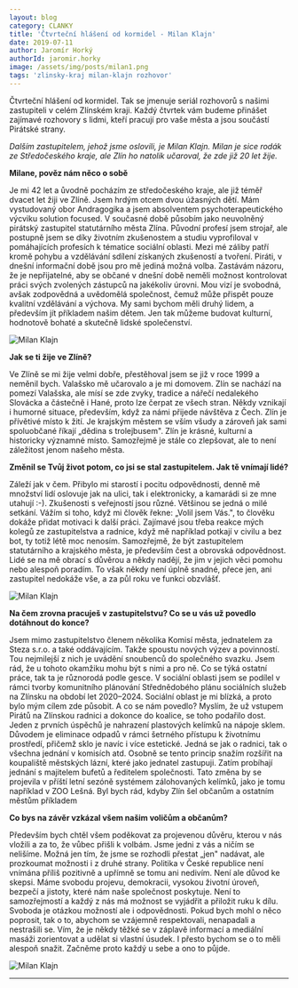 ```yaml
---
layout: blog
category: CLANKY
title: 'Čtvrteční hlášení od kormidel - Milan Klajn'
date: 2019-07-11
author: Jaromír Horký
authorId: jaromir.horky
image: /assets/img/posts/milan1.png   
tags: 'zlinsky-kraj milan-klajn rozhovor'
---
```

Čtvrteční hlášení od kormidel. Tak se jmenuje seriál rozhovorů s našimi zastupiteli v celém Zlínském kraji. Každý čtvrtek vám budeme přinášet zajímavé rozhovory s lidmi, kteří pracují pro vaše města a jsou součástí Pirátské strany.

*Dalším zastupitelem, jehož jsme oslovili, je Milan Klajn. Milan je sice rodák ze Středočeského kraje, ale Zlín ho natolik učaroval, že zde již 20 let žije.* 

**Milane, pověz nám něco o sobě**

Je mi 42 let a ůvodně pocházím ze středočeského kraje, ale již téměř dvacet let žiji ve Zlíně. Jsem hrdým otcem dvou úžasných dětí. Mám vystudovaný obor Andragogika a jsem absolventem psychoterapeutického výcviku solution focused. V současné době působím jako neuvolněný pirátský zastupitel statutárního města Zlína. Původní profesí jsem strojař, ale postupně jsem se díky životním zkušenostem a studiu vyprofiloval v pomáhajících profesích k tématice sociální oblasti.  Mezi mé záliby patří kromě pohybu a vzdělávání sdílení získaných zkušeností a tvoření. Piráti, v dnešní informační době jsou pro mě jediná možná volba. Zastávám názoru, že je nepřijatelné, aby se občané v dnešní době neměli možnost kontrolovat práci svých zvolených zástupců na jakékoliv úrovni. Mou vizí je svobodná, avšak zodpovědná a uvědomělá společnost, čemuž může přispět pouze kvalitní vzdělávání a výchova. My sami bychom měli druhý lidem, a především jít příkladem našim dětem. Jen tak můžeme budovat kulturní, hodnotově bohaté a skutečně lidské společenství. 

![Milan Klajn](https://zlinsky.pirati.cz/assets/img/posts/milan2.JPG)

**Jak se ti žije ve Zlíně?**

Ve Zlíně se mi žije velmi dobře, přestěhoval jsem se již v roce 1999 a neměnil bych. Valašsko mě učarovalo a je mi domovem. Zlín se nachází na pomezí Valašska, ale mísí se zde zvyky, tradice a nářečí nedalekého Slovácka a částečně i Hané, proto lze čerpat ze všech stran. Někdy vznikají i humorné situace, především, když za námi přijede návštěva z Čech. Zlín je přívětivé místo k žití. Je krajským městem se vším všudy a zároveň jak sami spoluobčané říkají „dědina s trolejbusem". Zlín je krásné, kulturní a historicky významné místo. Samozřejmě je stále co zlepšovat, ale to není záležitost jenom našeho města.

**Změnil se Tvůj život potom, co jsi se stal zastupitelem. Jak tě vnímají lidé?**

Záleží jak v čem. Přibylo mi starostí i pocitu odpovědnosti, denně mě množství lidí oslovuje jak na ulici, tak i elektronicky, a kamarádi si ze mne utahují :-). Zkušenosti s veřejností jsou různé. Většinou se jedná o milé setkání. Vážím si toho, když mi člověk řekne: „Volil jsem Vás.", to člověku dokáže přidat motivaci k další práci. Zajímavé jsou třeba reakce mých kolegů ze zastupitelstva a radnice, když mě například potkají v civilu a bez bot, ty totiž létě moc nenosím. Samozřejmě, že být zastupitelem statutárního a krajského města, je především čest a obrovská odpovědnost. Lidé se na mě obrací s důvěrou a někdy nadějí, že jim v jejich věci pomohu nebo alespoň poradím. To však někdy není úplně snadné, přece jen, ani zastupitel nedokáže vše, a za půl roku ve funkci obzvlášť.

![Milan Klajn](https://zlinsky.pirati.cz/assets/img/posts/milan3.jpg)

**Na čem zrovna pracuješ v zastupitelstvu? Co se u vás už povedlo dotáhnout do konce?**

Jsem mimo zastupitelstvo členem několika Komisí města, jednatelem za Steza s.r.o. a také oddávajícím. Takže spoustu nových výzev a povinností. Tou nejmilejší z nich je uvádění snoubenců do společného svazku. Jsem rád, že u tohoto okamžiku mohu být s nimi a pro ně. Co se týká ostatní práce, tak ta je různorodá podle gesce. V sociální oblasti jsem se podílel v rámci tvorby komunitního plánování Střednědobého plánu sociálních služeb na Zlínsku na období let 2020–2024. Sociální oblast je mi blízká, a proto bylo mým cílem zde působit. A co se nám povedlo? Myslím, že už vstupem Pirátů na Zlínskou radnici a dokonce do koalice, se toho podařilo dost. Jeden z prvních úspěchů je nahrazení plastových kelímků na nápoje sklem. Důvodem je eliminace odpadů v rámci šetrného přístupu k životnímu prostředí, přičemž sklo je navíc i více estetické. Jedná se jak o radnici, tak o všechna jednání v komisích atd. Osobně se tento princip snažím rozšířit na koupaliště městských lázní, které jako jednatel zastupuji. Zatím probíhají jednání s majitelem bufetů a ředitelem společnosti. Tato změna by se projevila v příští letní sezóně systémem zálohovaných kelímků, jako je tomu například v ZOO Lešná. Byl bych rád, kdyby Zlín šel občanům a ostatním městům příkladem

**Co bys na závěr vzkázal všem našim voličům a občanům?**

Především bych chtěl všem poděkovat za projevenou důvěru, kterou v nás vložili a za to, že vůbec přišli k volbám. Jsme jedni z vás a ničím se nelišíme. Možná jen tím, že jsme se rozhodli přestat „jen" nadávat, ale prozkoumat možnosti i z druhé strany. Politika v České republice není vnímána příliš pozitivně a upřímně se tomu ani nedivím. Není ale důvod ke skepsi. Máme svobodu projevu, demokracii, vysokou životní úroveň, bezpečí a jistoty, které nám naše společnost poskytuje. Není to samozřejmostí a každý z nás má možnost se vyjádřit a přiložit ruku k dílu. Svoboda je otázkou možností ale i odpovědnosti. Pokud bych mohl o něco poprosit, tak o to, abychom se vzájemně respektovali, nenapadali a nestrašili se. Vím, že je někdy těžké se v záplavě informací a mediální masáži zorientovat a udělat si vlastní úsudek. I přesto bychom se o to měli alespoň snažit. Začněme proto každý u sebe a ono to půjde.

![Milan Klajn](https://zlinsky.pirati.cz/assets/img/posts/milan4.jpg)

---

